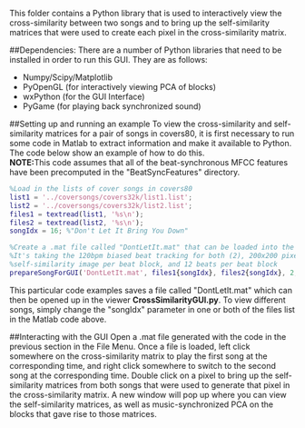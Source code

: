 This folder contains a Python library that is used to interactively view the cross-similarity between two songs and to bring up the self-similarity matrices that were used to create each pixel in the cross-similarity matrix.  

##Dependencies:
There are a number of Python libraries that need to be installed in order to run this GUI.  They are as follows:
* Numpy/Scipy/Matplotlib
* PyOpenGL (for interactively viewing PCA of blocks)
* wxPython (for the GUI Interface)
* PyGame (for playing back synchronized sound)

##Setting up and running an example
To view the cross-similarity and self-similarity matrices for a pair of songs in covers80, it is first necessary to run some code in Matlab to extract information and make it available to Python.  The code below show an example of how to do this.  
<b>NOTE:</b>This code assumes that all of the beat-synchronous MFCC features have been precomputed in the "BeatSyncFeatures" directory.

~~~~~ matlab
%Load in the lists of cover songs in covers80
list1 = '../coversongs/covers32k/list1.list';
list2 = '../coversongs/covers32k/list2.list';
files1 = textread(list1, '%s\n');
files2 = textread(list2, '%s\n');
songIdx = 16; %"Don't Let It Bring You Down"

%Create a .mat file called "DontLetIt.mat" that can be loaded into the GUI
%It's taking the 120bpm biased beat tracking for both (2), 200x200 pixels per 
%self-similarity image per beat block, and 12 beats per beat block
prepareSongForGUI('DontLetIt.mat', files1{songIdx}, files2{songIdx}, 2, 2, 200, 12);
~~~~~

This particular code examples saves a file called "DontLetIt.mat" which can then be opened up in the viewer <b>CrossSimilarityGUI.py</b>.  To view different songs, simply change the "songIdx" parameter in one or both of the files list in the Matlab code above.

##Interacting with the GUI
Open a .mat file generated with the code in the previous section in the File Menu.  Once a file is loaded, left click somewhere on the cross-similarity matrix to play the first song at the corresponding time, and right click somewhere to switch to the second song at the corresponding time.  Double click on a pixel to bring up the self-similarity matrices from both songs that were used to generate that pixel in the cross-similarity matrix.  A new window will pop up where you can view the self-similarity matrices, as well as music-synchronized PCA on the blocks that gave rise to those matrices.
